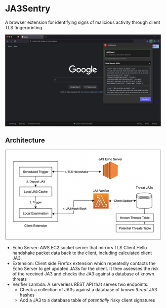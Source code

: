 # JA3Sentry

A browser extension for identifying signs of malicious activity through client TLS fingerprinting.

![Demo](./docs/main-screenshot.png)

## Architecture

![Architecture Diagram for JA3Sentry](./docs/architecture.png)

- Echo Server: AWS EC2 socket server that mirrors TLS Client Hello handshake packet data back to the client, including calculated client JA3.
- Extension: Client side Firefox extension which repeatedly contacts the Echo Server to get updated JA3s for the client. It then assesses the risk of the received JA3 and checks the JA3 against a database of known threats
- Verifier Lambda: A serverless REST API that serves two endpoints:
  - Check a collection of JA3s against a database of _known threat_ JA3 hashes
  - Add a JA3 to a database table of _potentially_ risky client signatures
